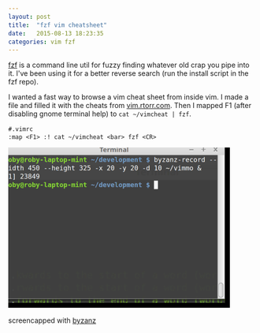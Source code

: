 ```yaml
---
layout: post
title:  "fzf vim cheatsheet"
date:   2015-08-13 18:23:35
categories: vim fzf
---
```

[fzf]("https://github.com/junegunn/fzf") is a command line util for fuzzy finding whatever old crap you pipe into it. I've been using it for a better reverse search (run the install script in the fzf repo).

I wanted a fast way to browse a vim cheat sheet from inside vim. I made a file and filled it with the cheats from [vim.rtorr.com](http://vim.rtorr.com). Then I mapped F1 (after disabling gnome terminal help) to `cat ~/vimcheat | fzf`.

```VimL
#.vimrc
:map <F1> :! cat ~/vimcheat <bar> fzf <CR>
```

![fzf cheatsheet demo](/assets/fzfvim.gif)

screencapped with [byzanz](https://github.com/GNOME/byzanz)
